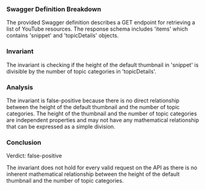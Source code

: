 ### Swagger Definition Breakdown

The provided Swagger definition describes a GET endpoint for retrieving a list of YouTube resources. The response schema includes 'items' which contains 'snippet' and 'topicDetails' objects.

### Invariant

The invariant is checking if the height of the default thumbnail in 'snippet' is divisible by the number of topic categories in 'topicDetails'.

### Analysis

The invariant is false-positive because there is no direct relationship between the height of the default thumbnail and the number of topic categories. The height of the thumbnail and the number of topic categories are independent properties and may not have any mathematical relationship that can be expressed as a simple division.

### Conclusion

Verdict: false-positive

The invariant does not hold for every valid request on the API as there is no inherent mathematical relationship between the height of the default thumbnail and the number of topic categories.
